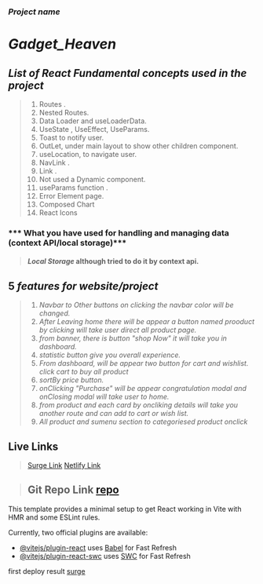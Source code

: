 ### ***Project name***
# ***Gadget_Heaven***

## ***List of React Fundamental concepts used in the project***
> 1. Routes .
> 2. Nested Routes.
> 3. Data Loader and useLoaderData.
> 4. UseState , UseEffect, UseParams.
> 5. Toast to notify user.
> 6. OutLet, under main layout to show other children component.
> 7. useLocation, to navigate user.
> 8. NavLink . 
> 9.  Link .
> 10. Not used a Dynamic component.
> 11. useParams function .
> 12. Error Element page.
> 13. Composed Chart 
> 14. React Icons

### *** What you have used for handling and managing data (context API/local storage)*** 
> #### ***Local Storage*** although tried to do it by context api.

## 5 ***features for website/project***
> 1. *Navbar to Other buttons on clicking the navbar color will be changed.*
> 2. *After Leaving home there will be appear a button named prooduct by clicking will take user direct all product page.*
> 3. *from banner, there is button "shop Now" it will take you in dashboard.*
> 4. *statistic button give you overall experience.*
> 5. *From dashboard, will be appear two button for cart and wishlist. click cart to buy all product*
> 6. *sortBy price button.*
> 7. *onClicking "Purchase" will be appear congratulation modal and onClosing modal will take user to home.*
> 8. *from product and each card by oncliking details will take you another route and can add to cart or wish list.*
> 9. *All product and sumenu section to categoriesed product onclick*






## Live Links
> [Surge Link](https://elfin-lock.surge.sh/)
> [Netlify Link](https://teal-fox-f86178.netlify.app/)

> ## Git Repo Link [repo](https://github.com/programming-hero-web-course-4/b10a8-gadget-heaven-raselworshop)


This template provides a minimal setup to get React working in Vite with HMR and some ESLint rules.

Currently, two official plugins are available:

- [@vitejs/plugin-react](https://github.com/vitejs/vite-plugin-react/blob/main/packages/plugin-react/README.md) uses [Babel](https://babeljs.io/) for Fast Refresh
- [@vitejs/plugin-react-swc](https://github.com/vitejs/vite-plugin-react-swc) uses [SWC](https://swc.rs/) for Fast Refresh

first deploy result [surge](https://sable-stitch.surge.sh/products)
